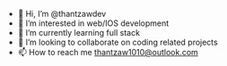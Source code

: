 - 👋 Hi, I’m @thantzawdev
- 👀 I’m interested in web/IOS development
- 🌱 I’m currently learning full stack 
- 💞️ I’m looking to collaborate on coding related projects
- 📫 How to reach me thantzaw1010@outlook.com

<!---
thantzawdev/thantzawdev is a ✨ special ✨ repository because its `README.md` (this file) appears on your GitHub profile.
You can click the Preview link to take a look at your changes.
--->
